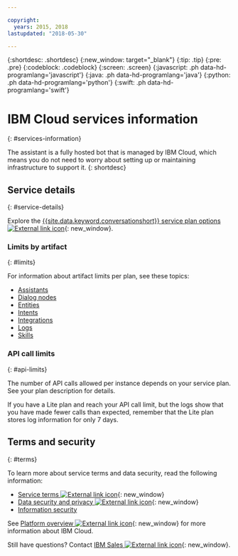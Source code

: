 ```yaml
---

copyright:
  years: 2015, 2018
lastupdated: "2018-05-30"

---
```


{:shortdesc: .shortdesc}
{:new_window: target="_blank"}
{:tip: .tip}
{:pre: .pre}
{:codeblock: .codeblock}
{:screen: .screen}
{:javascript: .ph data-hd-programlang='javascript'}
{:java: .ph data-hd-programlang='java'}
{:python: .ph data-hd-programlang='python'}
{:swift: .ph data-hd-programlang='swift'}

# IBM Cloud services information
{: #services-information}

The assistant is a fully hosted bot that is managed by IBM Cloud, which means you do not need to worry about setting up or maintaining infrastructure to support it.
{: shortdesc}

## Service details
{: #service-details}

Explore the [{{site.data.keyword.conversationshort}} service plan options ![External link icon](../../icons/launch-glyph.svg "External link icon")](https://console.bluemix.net/catalog/services/watson-assistant-formerly-conversation){: new_window}.

### Limits by artifact
{: #limits}

For information about artifact limits per plan, see these topics:

- [Assistants](create-assistant.html#assistant-limits)
- [Dialog nodes](dialog-build.html#dialog-node-limits)
- [Entities](entities.html#entity-limits)
- [Intents](intents.html#intent-limits)
- [Integrations](add-integrations.html#integration-limits)
- [Logs](logs_convo.html#log-limits)
- [Skills](create-convo-skill.html#skill-limits)

### API call limits
{: #api-limits}

The number of API calls allowed per instance depends on your service plan. See your plan description for details.

If you have a Lite plan and reach your API call limit, but the logs show that you have made fewer calls than expected, remember that the Lite plan stores log information for only 7 days.

## Terms and security
{: #terms}

To learn more about service terms and data security, read the following information:

- [Service terms ![External link icon](../../icons/launch-glyph.svg "External link icon")](https://www.ibm.com/software/sla/sladb.nsf/sla/bm-0038-08){: new_window}
- [Data security and privacy ![External link icon](../../icons/launch-glyph.svg "External link icon")](https://www.ibm.com/software/sla/sladb.nsf/sla/csdsp?OpenDocument){: new_window}
- [Information security](information-security.html)

See [Platform overview ![External link icon](../../icons/launch-glyph.svg "External link icon")](https://console.bluemix.net/docs/overview/ibm-cloud.html#overview){: new_window} for more information about IBM Cloud.

Still have questions? Contact [IBM Sales ![External link icon](../../icons/launch-glyph.svg "External link icon")](https://www-01.ibm.com/marketing/iwm/dre/signup?source=urx-20970){: new_window}.
